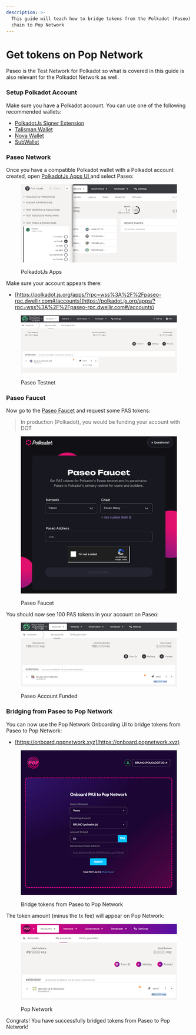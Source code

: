 ```yaml
---
description: >-
  This guide will teach how to bridge tokens from the Polkadot (Paseo) Relay
  chain to Pop Network
---
```


# Get tokens on Pop Network

Paseo is the Test Network for Polkadot so what is covered in this guide is also relevant for the Polkadot Network as well.

### Setup Polkadot Account <a href="#setup-polkadot-account" id="setup-polkadot-account"></a>

Make sure you have a Polkadot account. You can use one of the following recommended wallets:

* [PolkadotJs Signer Extension](https://polkadot.js.org/extension/)
* [Talisman Wallet](https://www.talisman.xyz/)
* [Nova Wallet](https://novawallet.io/)
* [SubWallet](https://www.subwallet.app/)

### Paseo Network <a href="#paseo-network" id="paseo-network"></a>

Once you have a compatible Polkadot wallet with a Polkadot account created, open [PolkadotJs Apps UI ](https://polkadot.js.org/apps)and select Paseo:

<figure><img src="../.gitbook/assets/image (1).png" alt=""><figcaption><p>PolkadotJs Apps</p></figcaption></figure>

Make sure your account appears there:

* [https://polkadot.js.org/apps/?rpc=wss%3A%2F%2Fpaseo-rpc.dwellir.com#/accounts](https://polkadot.js.org/apps/?rpc=wss%3A%2F%2Fpaseo-rpc.dwellir.com#/accounts)

<figure><img src="../.gitbook/assets/image (2).png" alt=""><figcaption><p>Paseo Testnet</p></figcaption></figure>

### Paseo Faucet <a href="#paseo-faucet" id="paseo-faucet"></a>

Now go to the [Paseo Faucet](https://faucet.polkadot.io/) and request some PAS tokens:

> In production (Polkadot), you would be funding your account with DOT

<figure><img src="../.gitbook/assets/image (3).png" alt="" width="563"><figcaption><p>Paseo Faucet</p></figcaption></figure>

You should now see 100 PAS tokens in your account on Paseo:

<figure><img src="../.gitbook/assets/image (4).png" alt=""><figcaption><p>Paseo Account Funded</p></figcaption></figure>

### Bridging from Paseo to Pop Network <a href="#bridging-from-paseo-to-pop-network" id="bridging-from-paseo-to-pop-network"></a>

You can now use the Pop Network Onboarding UI to bridge tokens from Paseo to Pop Network:

* [https://onboard.popnetwork.xyz](https://onboard.popnetwork.xyz)

<figure><img src="../.gitbook/assets/image (5).png" alt="" width="563"><figcaption><p>Bridge tokens from Paseo to Pop Network</p></figcaption></figure>

The token amount (minus the tx fee) will appear on Pop Network:

<figure><img src="../.gitbook/assets/image (6).png" alt=""><figcaption><p>Pop Network</p></figcaption></figure>

Congrats! You have successfully bridged tokens from Paseo to Pop Network!
